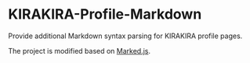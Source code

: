# KIRAKIRA-Profile-Markdown
Provide additional Markdown syntax parsing for KIRAKIRA profile pages.

The project is modified based on [Marked.js](https://github.com/markedjs/marked).

<!-- TODO: https://community.jiguang.cn/article/464234 -->
